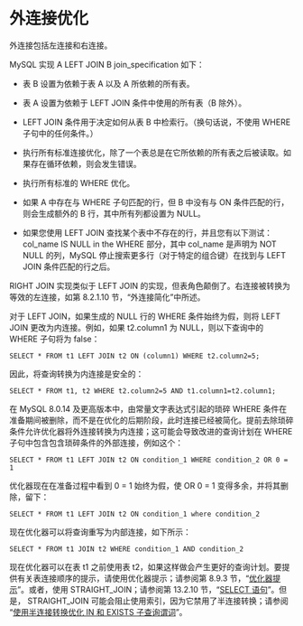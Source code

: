 # 外连接优化

外连接包括左连接和右连接。

MySQL 实现 A LEFT JOIN B join_specification 如下：

- 表 B 设置为依赖于表 A 以及 A 所依赖的所有表。

- 表 A 设置为依赖于 LEFT JOIN 条件中使用的所有表（B 除外）。

- LEFT JOIN 条件用于决定如何从表 B 中检索行。（换句话说，不使用 WHERE 子句中的任何条件。）

- 执行所有标准连接优化，除了一个表总是在它所依赖的所有表之后被读取。如果存在循环依赖，则会发生错误。

- 执行所有标准的 WHERE 优化。

- 如果 A 中存在与 WHERE 子句匹配的行，但 B 中没有与 ON 条件匹配的行，则会生成额外的 B 行，其中所有列都设置为 NULL。

- 如果您使用 LEFT JOIN 查找某个表中不存在的行，并且您有以下测试： col_name IS NULL in the WHERE 部分，其中 col_name 是声明为 NOT NULL 的列，MySQL 停止搜索更多行（对于特定的组合键）在找到与 LEFT JOIN 条件匹配的行之后。

RIGHT JOIN 实现类似于 LEFT JOIN 的实现，但表角色颠倒了。右连接被转换为等效的左连接，如第 8.2.1.10 节，“外连接简化”中所述。

对于 LEFT JOIN，如果生成的 NULL 行的 WHERE 条件始终为假，则将 LEFT JOIN 更改为内连接。例如，如果 t2.column1 为 NULL，则以下查询中的 WHERE 子句将为 false：

`SELECT * FROM t1 LEFT JOIN t2 ON (column1) WHERE t2.column2=5;`

因此，将查询转换为内连接是安全的：

`SELECT * FROM t1, t2 WHERE t2.column2=5 AND t1.column1=t2.column1;`

在 MySQL 8.0.14 及更高版本中，由常量文字表达式引起的琐碎 WHERE 条件在准备期间被删除，而不是在优化的后期阶段，此时连接已经被简化。提前去除琐碎条件允许优化器将外连接转换为内连接；这可能会导致改进的查询计划在 WHERE 子句中包含包含琐碎条件的外部连接，例如这个：

`SELECT * FROM t1 LEFT JOIN t2 ON condition_1 WHERE condition_2 OR 0 = 1`

优化器现在在准备过程中看到 0 = 1 始终为假，使 OR 0 = 1 变得多余，并将其删除，留下：

`SELECT * FROM t1 LEFT JOIN t2 ON condition_1 where condition_2`

现在优化器可以将查询重写为内部连接，如下所示：

`SELECT * FROM t1 JOIN t2 WHERE condition_1 AND condition_2`

现在优化器可以在表 t1 之前使用表 t2，如果这样做会产生更好的查询计划。要提供有关表连接顺序的提示，请使用优化器提示；请参阅第 8.9.3 节，“[优化器提示](https://dev.mysql.com/doc/refman/8.0/en/optimizer-hints.html)”。或者，使用 STRAIGHT_JOIN；请参阅第 13.2.10 节，“[SELECT 语句](https://dev.mysql.com/doc/refman/8.0/en/select.html)”。但是， STRAIGHT_JOIN 可能会阻止使用索引，因为它禁用了半连接转换；请参阅 “[使用半连接转换优化 IN 和 EXISTS 子查询谓词](../优化子查询、派生表、视图引用和公用表表达式/使用半连接转换优化IN和EXISTS子查询谓词.md)”。
